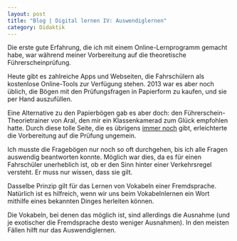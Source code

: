 ```yaml
---
layout: post
title: "Blog | Digital lernen IV: Auswendiglernen"
category: Didaktik
---
```

Die erste gute Erfahrung, die ich mit einem Online-Lernprogramm gemacht habe, war während meiner Vorbereitung auf die theoretische Führerscheinprüfung.

Heute gibt es zahlreiche Apps und Webseiten, die Fahrschülern als kostenlose Online-Tools zur Verfügung stehen. 2013 war es aber noch üblich, die Bögen mit den Prüfungsfragen in Papierform zu kaufen, und sie per Hand auszufüllen.

Eine Alternative zu den Papierbögen gab es aber doch: den Führerschein-Theorietrainer von Aral, den mir ein Klassenkamerad zum Glück empfohlen hatte. Durch diese tolle Seite, die es übrigens [immer noch](https://mein.aral.de/einstellungen/theorietrainer) gibt, erleichterte die Vorbereitung auf die Prüfung ungemein.

Ich musste die Fragebögen nur noch so oft durchgehen, bis ich alle Fragen auswendig beantworten konnte. Möglich war dies, da es für einen Fahrschüler unerheblich ist, ob er den Sinn hinter einer Verkehrsregel versteht. Er muss nur wissen, dass sie gilt.

Dasselbe Prinzip gilt für das Lernen von Vokabeln einer Fremdsprache. Natürlich ist es hilfreich, wenn wir uns beim Vokabelnlernen ein Wort mithilfe eines bekannten Dinges herleiten können.

Die Vokabeln, bei denen das möglich ist, sind allerdings die Ausnahme (und je exotischer die Fremdsprache desto weniger Ausnahmen). In den meisten Fällen hilft nur das Auswendiglernen.
